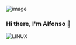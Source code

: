 ![image](https://user-images.githubusercontent.com/79656705/229391016-9dd5964d-39db-433a-951a-da96c481c35a.png)

### Hi there, I'm Alfonso 👋


![LINUX](https://user-images.githubusercontent.com/79656705/229390399-e018fc64-4cb1-43a0-9b0d-617cc1dad465.svg)



<!--
**AlfonsoGamez/AlfonsoGamez** is a ✨ _special_ ✨ repository because its `README.md` (this file) appears on your GitHub profile.

Here are some ideas to get you started:

- 🔭 I’m currently working on ...
- 🌱 I’m currently learning ...
- 👯 I’m looking to collaborate on ...
- 🤔 I’m looking for help with ...
- 💬 Ask me about ...
- 📫 How to reach me: ...
- 😄 Pronouns: ...
- ⚡ Fun fact: ...
-->
